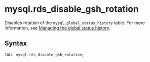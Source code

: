 # mysql\.rds\_disable\_gsh\_rotation<a name="mysql_rds_disable_gsh_rotation"></a>

Disables rotation of the `mysql.global_status_history` table\. For more information, see [Managing the global status history](Appendix.MySQL.CommonDBATasks.md#Appendix.MySQL.CommonDBATasks.GoSH)\.

## Syntax<a name="mysql_rds_disable_gsh_rotation-syntax"></a>

 

```
CALL mysql.rds_disable_gsh_rotation;
```